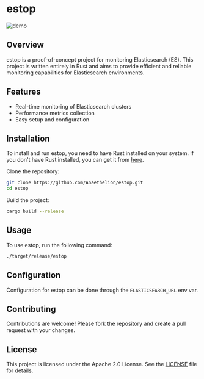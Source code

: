 # estop

![demo](https://github.com/user-attachments/assets/a3ffa9a0-6af1-4692-a9fb-a3e4400ac155)

## Overview
estop is a proof-of-concept project for monitoring Elasticsearch (ES). This project is written entirely in Rust and aims to provide efficient and reliable monitoring capabilities for Elasticsearch environments.

## Features
- Real-time monitoring of Elasticsearch clusters
- Performance metrics collection
- Easy setup and configuration

## Installation
To install and run estop, you need to have Rust installed on your system. If you don't have Rust installed, you can get it from [here](https://www.rust-lang.org/).

Clone the repository:
```sh
git clone https://github.com/Anaethelion/estop.git
cd estop
```

Build the project:
```sh
cargo build --release
```

## Usage
To use estop, run the following command:
```sh
./target/release/estop
```

## Configuration
Configuration for estop can be done through the `ELASTICSEARCH_URL` env var.

## Contributing
Contributions are welcome! Please fork the repository and create a pull request with your changes.

## License
This project is licensed under the Apache 2.0 License. See the [LICENSE](LICENSE) file for details.
